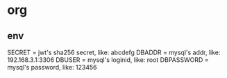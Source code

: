 # org
## env
  SECRET = jwt's sha256 secret, like: abcdefg
  DBADDR = mysql's addr, like: 192.168.3.1:3306
  DBUSER = mysql's loginid, like: root
  DBPASSWORD = mysql's password, like: 123456